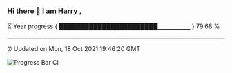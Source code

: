 ### Hi there 👋 I am Harry , 

⏳ Year progress { ███████████████████████▁▁▁▁▁▁▁ } 79.68 %

---

⏰ Updated on Mon, 18 Oct 2021 19:46:20 GMT

![Progress Bar CI](https://github.com/duykhang68/duykhang68/workflows/Progress%20Bar%20CI/badge.svg)
